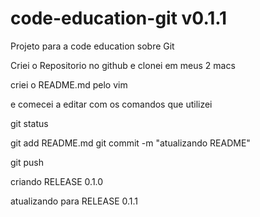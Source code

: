 code-education-git v0.1.1
==================

Projeto para a code education sobre Git

Criei o Repositorio no github e clonei em meus 2 macs


criei o README.md pelo vim

e comecei a editar com os comandos que utilizei

git status

git add README.md
git commit -m "atualizando README"

git push

criando RELEASE
0.1.0

atualizando para RELEASE
0.1.1
